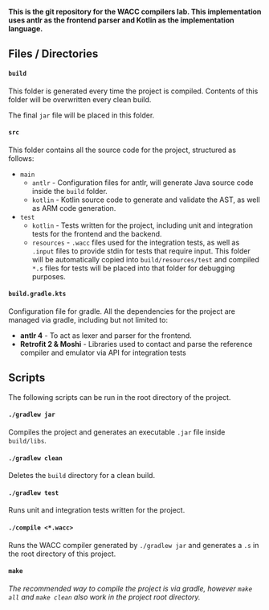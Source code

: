 **This is the git repository for the WACC compilers lab. This implementation uses antlr as the frontend parser and Kotlin as the implementation language.**

## Files / Directories

#### `build`

This folder is generated every time the project is compiled. Contents of this folder will be overwritten every clean build. 

The final `jar` file will be placed in this folder. 

#### `src`

This folder contains all the source code for the project, structured as follows: 

* `main`
  * `antlr` - Configuration files for antlr, will generate Java source code inside the `build` folder.
  * `kotlin` - Kotlin source code to generate and validate the AST, as well as ARM code generation. 
* `test`
  * `kotlin` - Tests written for the project, including unit and integration tests for the frontend and the backend.
  * `resources` - `.wacc` files used for the integration tests, as well as `.input` files to provide stdin for tests that require input. This folder will be automatically copied into `build/resources/test` and compiled `*.s` files for tests will be placed into that folder for debugging purposes. 

#### `build.gradle.kts`

Configuration file for gradle. All the dependencies for the project are managed via gradle, including but not limited to: 

* **antlr 4** - To act as lexer and parser for the frontend. 
* **Retrofit 2 & Moshi** - Libraries used to contact and parse the reference compiler and emulator via API for integration tests

## Scripts

The following scripts can be run in the root directory of the project. 

#### `./gradlew jar`

Compiles the project and generates an executable `.jar` file inside `build/libs`. 

#### `./gradlew clean`

Deletes the `build` directory for a clean build. 

#### `./gradlew test`

Runs unit and integration tests written for the project. 

#### `./compile <*.wacc>`

Runs the WACC compiler generated by `./gradlew jar` and generates a `.s` in the root directory of this project. 

#### `make`

*The recommended way to compile the project is via gradle, however `make all` and `make clean` also work in the project root directory.*
